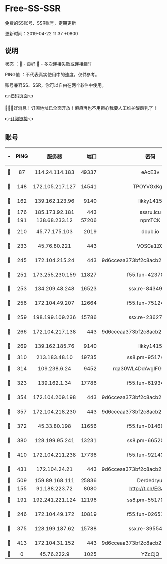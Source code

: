 # Free-SS-SSR

免费的SS账号、SSR账号，定期更新

更新时间：2019-04-22 11:37 +0800

## 说明

状态     ：🙂 - 良好 🙁 - 多次连接失败或连接超时

PING值   ：不代表真实使用中的速度，仅供参考。

账号兼容SS、SSR，你可以自由在两个软件中使用。

👉[扫码页面](https://liesauer.github.io/Free-SS-SSR/)👈

🎉🎉🎉好消息！订阅地址已全面开放！麻麻再也不用担心我要人工维护酸酸乳了！

👉[订阅链接](https://www.liesauer.net/yogurt/subscribe?ACCESS_TOKEN=DAYxR3mMaZAsaqUb)👈

## 账号

|-|PING|服务器|端口|密码|加密方式|区域|
|:----:|:----:|:-----:|-----:|:----:|:----:|:----:|
|🙂|87|114.24.114.183|49337|eAcE3v|chacha20-ietf|TW|
|🙂|148|172.105.217.127|14541|TPOYVGxKglpi|aes-256-cfb|JP|
|🙂|162|139.162.123.96|9140|likky1415|aes-256-cfb|JP|
|🙂|176|185.173.92.181|443|sssru.icu|rc4-md5|RU|
|🙂|191|138.68.233.12|57206|npmTCK|rc4-md5|US|
|🙂|210|45.77.175.103|2019|doub.io|aes-128-ctr|SG|
|🙂|233|45.76.80.221|443|VOSCa1ZG|aes-256-cfb|DE|
|🙂|245|172.104.215.24|443|9d6cceaa373bf2c8acb22e60b6a58be6|aes-256-cfb|US|
|🙂|251|173.255.230.159|11827|f55.fun-42370864|aes-256-cfb|US|
|🙂|253|134.209.48.248|16523|ssx.re-84349557|aes-256-cfb|US|
|🙂|256|172.104.49.207|12664|f55.fun-75124913|aes-256-cfb|SG|
|🙂|259|198.199.109.236|15786|ssx.re-23627751|aes-256-cfb|US|
|🙂|266|172.104.217.138|443|9d6cceaa373bf2c8acb22e60b6a58be6|aes-256-cfb|US|
|🙂|269|139.162.185.76|9140|likky1415|aes-256-cfb|DE|
|🙂|310|213.183.48.10|19735|ss8.pm-95174332|rc4-md5|RU|
|🙂|314|109.238.6.24|9452|rqa30WL4DdAvgIFG6Fs3znzTa|aes-256-cfb|FR|
|🙂|323|139.162.1.34|17786|f55.fun-61934516|aes-256-cfb|SG|
|🙂|354|172.104.209.198|443|9d6cceaa373bf2c8acb22e60b6a58be6|aes-256-cfb|US|
|🙂|357|172.104.218.230|443|9d6cceaa373bf2c8acb22e60b6a58be6|aes-256-cfb|US|
|🙂|372|45.33.80.198|11656|f55.fun-01460969|aes-256-cfb|US|
|🙂|380|128.199.95.241|13231|ss8.pm-66520934|aes-256-cfb|SG|
|🙂|410|172.104.211.238|17736|f55.fun-92143433|aes-256-cfb|US|
|🙂|431|172.104.24.21|443|9d6cceaa373bf2c8acb22e60b6a58be6|aes-256-cfb|US|
|🙂|509|159.89.168.111|25836|Derdedryuj|chacha20|IN|
|🙂|155|91.188.223.72|8080|http://t.cn/EGJIyrl|rc4-md5|RU|
|🙂|191|192.241.221.124|12196|ss8.pm-55170900|aes-256-cfb|US|
|🙂|246|172.104.49.172|10819|f55.fun-02651570|aes-256-cfb|SG|
|🙂|375|128.199.187.62|15788|ssx.re-39554469|aes-256-cfb|SG|
|🙂|413|172.104.31.152|443|9d6cceaa373bf2c8acb22e60b6a58be6|aes-256-cfb|US|
|🙁|0|45.76.222.9|1025|YZcCjQ|rc4-md5|JP|
